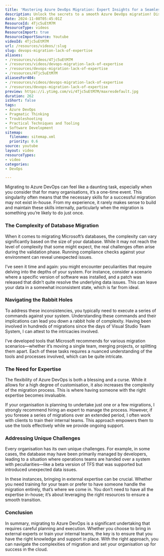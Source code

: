 ```yaml
---
title: 'Mastering Azure DevOps Migration: Expert Insights for a Seamless Transition'
description: Unlock the secrets to a smooth Azure DevOps migration! Discover expert tips, common pitfalls, and how to tackle unique challenges for a successful transition.
date: 2024-11-08T05:45:01Z
ResourceId: 4Tjc5uEtM7M
ResourceType: videos
ResourceImport: true
ResourceImportSource: Youtube
videoId: 4Tjc5uEtM7M
url: /resources/videos/:slug
slug: devops-migration-lack-of-expertise
aliases:
- /resources/videos/4Tjc5uEtM7M
- /resources/videos/devops-migration-lack-of-expertise
- /resources/devops-migration-lack-of-expertise
- /resources/4Tjc5uEtM7M
aliasesFor404:
- /resources/videos/devops-migration-lack-of-expertise
- /resources/devops-migration-lack-of-expertise
preview: https://i.ytimg.com/vi/4Tjc5uEtM7M/maxresdefault.jpg
duration: 262
isShort: false
tags:
- Azure DevOps
- Pragmatic Thinking
- Troubleshooting
- Practical Techniques and Tooling
- Software Development
sitemap:
  filename: sitemap.xml
  priority: 0.6
source: youtube
layout: video
resourceTypes:
- video
categories:
- DevOps

---
```

Migrating to Azure DevOps can feel like a daunting task, especially when you consider that for many organisations, it’s a one-time event. This singularity often means that the necessary skills for a successful migration may not exist in-house. From my experience, it rarely makes sense to build and maintain these skills internally, particularly when the migration is something you’re likely to do just once.

### The Complexity of Database Migration

When it comes to migrating Microsoft’s databases, the complexity can vary significantly based on the size of your database. While it may not reach the level of complexity that some might expect, the real challenges often arise during the validation phase. Running compliance checks against your environment can reveal unexpected issues. 

I’ve seen it time and again: you might encounter peculiarities that require delving into the depths of your system. For instance, consider a scenario where a specific version of software was installed, and a patch was released that didn’t quite resolve the underlying data issues. This can leave your data in a somewhat inconsistent state, which is far from ideal.

### Navigating the Rabbit Holes

To address these inconsistencies, you typically need to execute a series of commands against your system. Understanding these commands and their implications can lead you down a rabbit hole of complexity. Having been involved in hundreds of migrations since the days of Visual Studio Team System, I can attest to the intricacies involved. 

I’ve developed tools that Microsoft recommends for various migration scenarios—whether it’s moving a single team, merging projects, or splitting them apart. Each of these tasks requires a nuanced understanding of the tools and processes involved, which can be quite intricate.

### The Need for Expertise

The flexibility of Azure DevOps is both a blessing and a curse. While it allows for a high degree of customisation, it also increases the complexity of the migration process. This is where having someone with the right expertise becomes invaluable. 

If your organisation is planning to undertake just one or a few migrations, I strongly recommend hiring an expert to manage the process. However, if you foresee a series of migrations over an extended period, I often work with clients to train their internal teams. This approach empowers them to use the tools effectively while we provide ongoing support.

### Addressing Unique Challenges

Every organisation has its own unique challenges. For example, in some cases, the database may have been primarily managed by developers, leading to a situation where operations teams are handed over a system with peculiarities—like a beta version of TFS that was supported but introduced unexpected data issues. 

In these instances, bringing in external expertise can be crucial. Whether you need training for your team or prefer to have someone handle the migration entirely, that’s where we come in. You don’t need to have all the expertise in-house; it’s about leveraging the right resources to ensure a smooth transition.

### Conclusion

In summary, migrating to Azure DevOps is a significant undertaking that requires careful planning and execution. Whether you choose to bring in external experts or train your internal teams, the key is to ensure that you have the right knowledge and support in place. With the right approach, you can navigate the complexities of migration and set your organisation up for success in the cloud.
